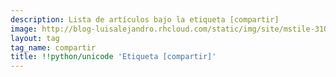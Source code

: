 ```yaml
---
description: Lista de artículos bajo la etiqueta [compartir]
image: http://blog-luisalejandro.rhcloud.com/static/img/site/mstile-310x310.png
layout: tag
tag_name: compartir
title: !!python/unicode 'Etiqueta [compartir]'
---
```


